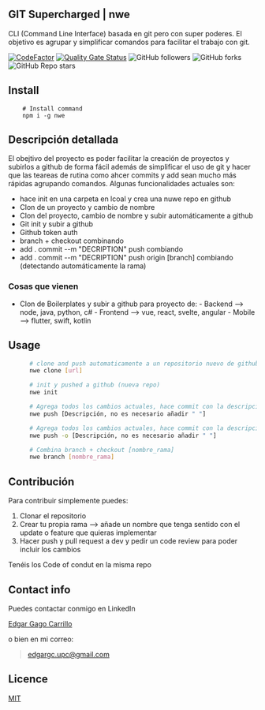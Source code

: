 ## GIT Supercharged | nwe

CLI (Command Line Interface) basada en git pero con super poderes. El objetivo es agrupar y simplificar comandos para facilitar el trabajo con git.

[![CodeFactor](https://www.codefactor.io/repository/github/gagocarrilloedgar/nwe/badge)](https://www.codefactor.io/repository/github/gagocarrilloedgar/nwe) [![Quality Gate Status](https://sonarcloud.io/api/project_badges/measure?project=gagocarrilloedgar_gitx&metric=alert_status)](https://sonarcloud.io/dashboard?id=gagocarrilloedgar_gitx) ![GitHub followers](https://img.shields.io/github/followers/gagocarrilloedgar?style=social) ![GitHub forks](https://img.shields.io/github/forks/gagocarrilloedgar/gitx?style=social) ![GitHub Repo stars](https://img.shields.io/github/stars/gagocarrilloedgar/gitx?style=social)

## Install

```shell
    # Install command
    npm i -g nwe
```

## Descripción detallada

El obejtivo del proyecto es poder facilitar la creación de proyectos y subirlos a github de forma fácil además de simplificar el uso de git y hacer que las teareas de rutina como ahcer commits y add sean mucho más rápidas agrupando comandos. Algunas funcionalidades actuales son:

- hace init en una carpeta en lcoal y crea una nuwe repo en github
- Clon de un proyecto y cambio de nombre
- Clon del proyecto, cambio de nombre y subir automáticamente a github
- Git init y subir a github
- Github token auth
- branch + checkout combinando
- add . commit --m "DECRIPTION" push combiando
- add . commit --m "DECRIPTION" push origin [branch] combiando (detectando automáticamente la rama)

### Cosas que vienen

- Clon de Boilerplates y subir a github para proyecto de:
      - Backend --> node, java, python, c#
      - Frontend --> vue, react, svelte, angular
      - Mobile --> flutter, swift, kotlin

## Usage

```sh
      # clone and push automaticamente a un repositorio nuevo de github desde otro url
      nwe clone [url]
```

```sh
      # init y pushed a github (nueva repo)
      nwe init
```

```sh
      # Agrega todos los cambios actuales, hace commit con la descripción de la configuración y se envía al repositorio
      nwe push [Descripción, no es necesario añadir " "]
```


```sh
      # Agrega todos los cambios actuales, hace commit con la descripción configurada y se envía a la rama actual en la que está trabajando en ese momento
      nwe push -o [Descripción, no es necesario añadir " "]
```


```sh
      # Combina branch + checkout [nombre_rama]
      nwe branch [nombre_rama]
```


## Contribución

Para contribuir simplemente puedes:

1. Clonar el repositorio
2. Crear tu propia rama --> añade un nombre que tenga sentido con el update o feature que quieras implementar
3. Hacer push y pull request a dev y pedir un code review para poder incluir los cambios

Tenéis los Code of condut en la misma repo
## Contact info

Puedes contactar conmigo en LinkedIn

[Edgar Gago Carrillo](https://www.linkedin.com/in/edgargagocarrillo/)

o bien en mi correo:

> edgargc.upc@gmail.com

## Licence

[MIT](https://opensource.org/licenses/MIT)
